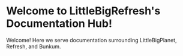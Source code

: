 # Welcome to LittleBigRefresh's Documentation Hub!
Welcome! Here we serve documentation surrounding LittleBigPlanet, Refresh, and Bunkum.
